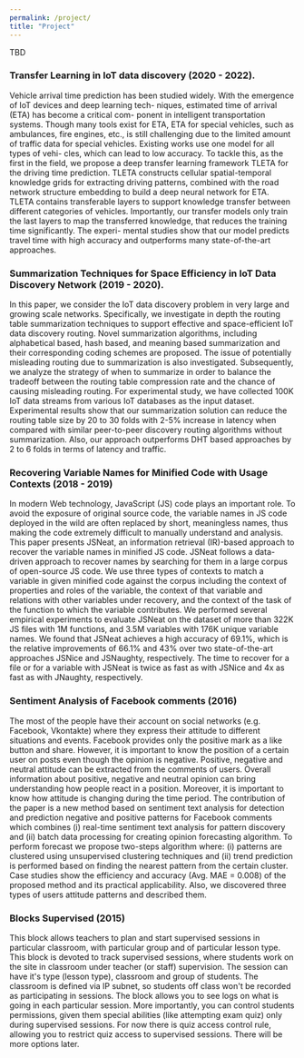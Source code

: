 ```yaml
---
permalink: /project/
title: "Project"
---
```

TBD

### Transfer Learning in IoT data discovery (2020 - 2022).
Vehicle arrival time prediction has been studied widely. With the emergence of IoT devices and deep learning tech- niques, estimated time of arrival (ETA) has become a critical com- ponent in intelligent transportation systems. Though many tools exist for ETA, ETA for special vehicles, such as ambulances, fire engines, etc., is still challenging due to the limited amount of traffic data for special vehicles. Existing works use one model for all types of vehi- cles, which can lead to low accuracy. To tackle this, as the first in the field, we propose a deep transfer learning framework TLETA for the driving time prediction. TLETA constructs cellular spatial-temporal knowledge grids for extracting driving patterns, combined with the road network structure embedding to build a deep neural network for ETA. TLETA contains transferable layers to support knowledge transfer between different categories of vehicles. Importantly, our transfer models only train the last layers to map the transferred knowledge, that reduces the training time significantly. The experi- mental studies show that our model predicts travel time with high accuracy and outperforms many state-of-the-art approaches.


### Summarization Techniques for Space Efficiency in IoT Data Discovery Network (2019 - 2020).
In this paper, we consider the IoT data discovery problem in very large and growing scale networks. Specifically, we investigate in depth the routing table summarization techniques to support effective and space-efficient IoT data discovery routing. Novel summarization algorithms, including alphabetical based, hash based, and meaning based summarization and their corresponding coding schemes are proposed. The issue of potentially misleading routing due to summarization is also investigated. Subsequently, we analyze the strategy of when to summarize in order to balance the tradeoff between the routing table compression rate and the chance of causing misleading routing. For experimental study, we have collected 100K IoT data streams from various IoT databases as the input dataset. Experimental results show that our summarization solution can reduce the routing table size by 20 to 30 folds with 2-5% increase in latency when compared with similar peer-to-peer discovery routing algorithms without summarization. Also, our approach outperforms DHT based approaches by 2 to 6 folds in terms of latency and traffic.


### Recovering Variable Names for Minified Code with Usage Contexts (2018 - 2019)
In modern Web technology, JavaScript (JS) code plays an important role. To avoid the exposure of original source code, the variable names in JS code deployed in the wild are often replaced by short, meaningless names, thus making the code extremely difficult to manually understand and analysis. This paper presents JSNeat, an information retrieval (IR)-based approach to recover the variable names in minified JS code. JSNeat follows a data-driven approach to recover names by searching for them in a large corpus of open-source JS code. We use three types of contexts to match a variable in given minified code against the corpus including the context of properties and roles of the variable, the context of that variable and relations with other variables under recovery, and the context of the task of the function to which the variable contributes. We performed several empirical experiments to evaluate JSNeat on the dataset of more than 322K JS files with 1M functions, and 3.5M variables with 176K unique variable names. We found that JSNeat achieves a high accuracy of 69.1%, which is the relative improvements of 66.1% and 43% over two state-of-the-art approaches JSNice and JSNaughty, respectively. The time to recover for a file or for a variable with JSNeat is twice as fast as with JSNice and 4x as fast as with JNaughty, respectively.


### Sentiment Analysis of Facebook comments (2016)
The most of the people have their account on social networks (e.g. Facebook, Vkontakte) where they express their attitude to different situations and events. Facebook provides only the positive mark as a like button and share. However, it is important to know the position of a certain user on posts even though the opinion is negative. Positive, negative and neutral attitude can be extracted from the comments of users. Overall information about positive, negative and neutral opinion can bring understanding how people react in a position. Moreover, it is important to know how attitude is changing during the time period. The contribution of the paper is a new method based on sentiment text analysis for detection and prediction negative and positive patterns for Facebook comments which combines (i) real-time sentiment text analysis for pattern discovery and (ii) batch data processing for creating opinion forecasting algorithm. To perform forecast we propose two-steps algorithm where: (i) patterns are clustered using unsupervised clustering techniques and (ii) trend prediction is performed based on finding the nearest pattern from the certain cluster. Case studies show the efficiency and accuracy (Avg. MAE = 0.008) of the proposed method and its practical applicability. Also, we discovered three types of users attitude patterns and described them.


### Blocks Supervised (2015)
This block allows teachers to plan and start supervised sessions in particular classroom, with particular group and of particular lesson type. This block is devoted to track supervised sessions, where students work on the site in classroom under teacher (or staff) supervision. The session can have it's type (lesson type), classroom and group of students. The classroom is defined via IP subnet, so students off class won't be recorded as participating in sessions. The block allows you to see logs on what is going in each particular session. More importantly, you can control students permissions, given them special abilities (like attempting exam quiz) only during supervised sessions. For now there is quiz access control rule, allowing you to restrict quiz access to supervised sessions. There will be more options later.
